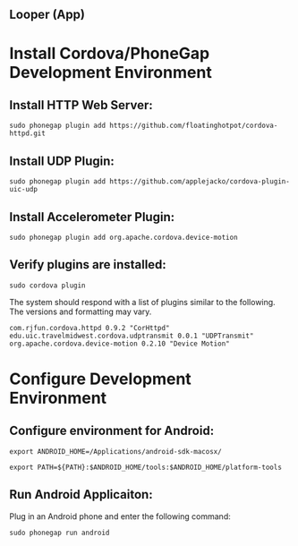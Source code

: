 ## Looper (App) ##

# Install Cordova/PhoneGap Development Environment

## Install HTTP Web Server:

    sudo phonegap plugin add https://github.com/floatinghotpot/cordova-httpd.git

## Install UDP Plugin:

    sudo phonegap plugin add https://github.com/applejacko/cordova-plugin-uic-udp

## Install Accelerometer Plugin:

    sudo phonegap plugin add org.apache.cordova.device-motion

## Verify plugins are installed:

	sudo cordova plugin

The system should respond with a list of plugins similar to the following. The versions and formatting may vary.

	com.rjfun.cordova.httpd 0.9.2 "CorHttpd"
	edu.uic.travelmidwest.cordova.udptransmit 0.0.1 "UDPTransmit"
	org.apache.cordova.device-motion 0.2.10 "Device Motion"

# Configure Development Environment

## Configure environment for Android:

    export ANDROID_HOME=/Applications/android-sdk-macosx/

    export PATH=${PATH}:$ANDROID_HOME/tools:$ANDROID_HOME/platform-tools

## Run Android Applicaiton:

Plug in an Android phone and enter the following command:

    sudo phonegap run android